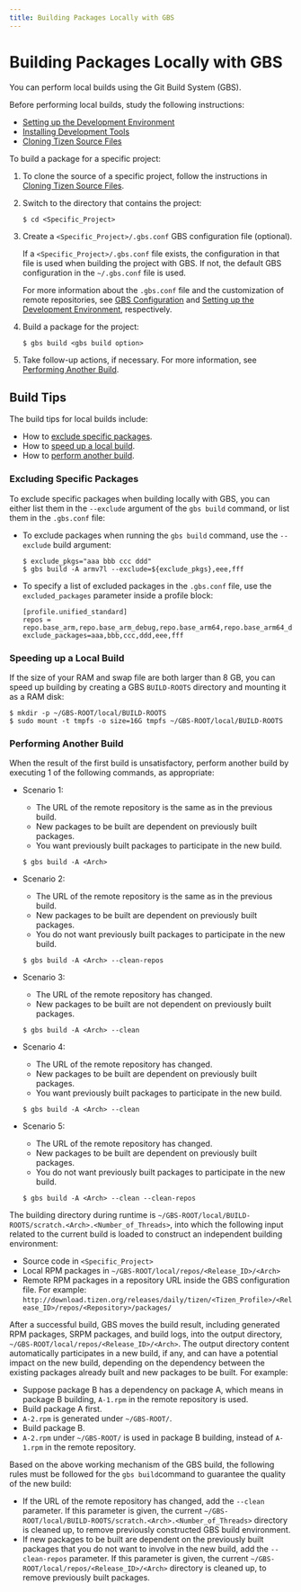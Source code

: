 ```yaml
---
title: Building Packages Locally with GBS
---
```


# Building Packages Locally with GBS

You can perform local builds using the Git Build System (GBS).

Before performing local builds, study the following instructions:

- [Setting up the Development Environment](setting-up.md)
- [Installing Development Tools](installing.md)
- [Cloning Tizen Source Files](cloning.md)

To build a package for a specific project:

1. To clone the source of a specific project, follow the instructions in [Cloning Tizen Source Files](cloning.md).
2. Switch to the directory that contains the project:

   ```
   $ cd <Specific_Project>
   ```
3. Create a  `<Specific_Project>/.gbs.conf` GBS configuration file (optional).

   If a `<Specific_Project>/.gbs.conf` file exists, the configuration in that file is used when building the project with GBS. If not, the default GBS configuration in the `~/.gbs.conf` file is used.

   For more information about the `.gbs.conf` file and the customization of remote repositories, see [GBS Configuration](../reference/gbs/gbs.conf.md) and [Setting up the Development Environment](setting-up.md), respectively.

4. Build a package for the project:

   ```
   $ gbs build <gbs build option>
   ```
5. Take follow-up actions, if necessary. For more information, see [Performing Another Build](#performing-another-build).

## Build Tips

The build tips for local builds include:

- How to [exclude specific packages](#excluding-specific-packages).
- How to [speed up a local build](#speeding-up-a-local-build).
- How to [perform another build](#performing-another-build).

### Excluding Specific Packages

To exclude specific packages when building locally with GBS, you can either list them in the `--exclude` argument of the `gbs build` command, or list them in the `.gbs.conf` file:

- To exclude packages when running the `gbs build` command, use the `--exclude` build argument:
  ```
  $ exclude_pkgs="aaa bbb ccc ddd"
  $ gbs build -A armv7l --exclude=${exclude_pkgs},eee,fff
  ```
- To specify a list of excluded packages in the `.gbs.conf` file, use the `excluded_packages` parameter inside a profile block:
  ```
  [profile.unified_standard]
  repos = repo.base_arm,repo.base_arm_debug,repo.base_arm64,repo.base_arm64_debug,repo.base_ia32,repo.base_ia32_debug,repo.base_x86_64,repo.base_x86_64_debug,repo.unified_standard,repo.unified_standard_debug
  exclude_packages=aaa,bbb,ccc,ddd,eee,fff
  ```

### Speeding up a Local Build

If the size of your RAM and swap file are both larger than 8 GB, you can speed up building by creating a GBS `BUILD-ROOTS` directory and mounting it as a RAM disk:

```
$ mkdir -p ~/GBS-ROOT/local/BUILD-ROOTS
$ sudo mount -t tmpfs -o size=16G tmpfs ~/GBS-ROOT/local/BUILD-ROOTS
```

### Performing Another Build

When the result of the first build is unsatisfactory, perform another build by executing 1 of the following commands, as appropriate:

- Scenario 1:
  - The URL of the remote repository is the same as in the previous build.
  - New packages to be built are dependent on previously built packages.
  - You want previously built packages to participate in the new build.

  ```
  $ gbs build -A <Arch>
  ```

- Scenario 2:
  - The URL of the remote repository is the same as in the previous build.
  - New packages to be built are dependent on previously built packages.
  - You do not want previously built packages to participate in the new build.

  ```
  $ gbs build -A <Arch> --clean-repos
  ```

- Scenario 3:

  - The URL of the remote repository has changed.
  - New packages to be built are not dependent on previously built packages.

  ```
  $ gbs build -A <Arch> --clean
  ```

- Scenario 4:
  - The URL of the remote repository has changed.
  - New packages to be built are dependent on previously built packages.
  - You want previously built packages to participate in the new build.

  ```
  $ gbs build -A <Arch> --clean
  ```

- Scenario 5:
  - The URL of the remote repository has changed.
  - New packages to be built are dependent on previously built packages.
  - You do not want previously built packages to participate in the new build.

  ```
  $ gbs build -A <Arch> --clean --clean-repos
  ```

The building directory during runtime is `~/GBS-ROOT/local/BUILD-ROOTS/scratch.<Arch>.<Number_of_Threads>`, into which the following input related to the current build is loaded to construct an independent building environment:

- Source code in `<Specific_Project>`
- Local RPM packages in `~/GBS-ROOT/local/repos/<Release_ID>/<Arch>`
- Remote RPM packages in a repository URL inside the GBS configuration file. For example: `http://download.tizen.org/releases/daily/tizen/<Tizen_Profile>/<Release_ID>/repos/<Repository>/packages/`

After a successful build, GBS moves the build result, including generated RPM packages, SRPM packages, and build logs, into the output directory, `~/GBS-ROOT/local/repos/<Release_ID>/<Arch>`. The output directory content automatically participates in a new build, if any, and can have a potential impact on the new build, depending on the dependency between the existing packages already built and new packages to be built. For example:

- Suppose package B has a dependency on package A, which means in package B building, `A-1.rpm` in the remote repository is used.
- Build package A first.
- `A-2.rpm` is generated under `~/GBS-ROOT/`.
- Build package B.
- `A-2.rpm` under `~/GBS-ROOT/` is used in package B building, instead of `A-1.rpm` in the remote repository.

Based on the above working mechanism of the GBS build, the following rules must be followed for the `gbs build`command to guarantee the quality of the new build:

- If the URL of the remote repository has changed, add the `--clean` parameter. If this parameter is given, the current `~/GBS-ROOT/local/BUILD-ROOTS/scratch.<Arch>.<Number_of_Threads>` directory is cleaned up, to remove previously constructed GBS build environment.
- If new packages to be built are dependent on the previously built packages that you do not want to involve in the new build, add the `--clean-repos` parameter. If this parameter is given, the current `~/GBS-ROOT/local/repos/<Release_ID>/<Arch>` directory is cleaned up, to remove previously built packages.
